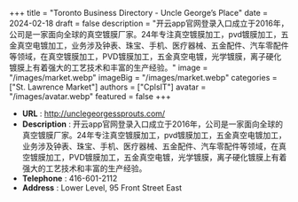 +++
title = "Toronto Business Directory - Uncle George’s Place"
date = 2024-02-18
draft = false
description = "开云app官网登录入口成立于2016年，公司是一家面向全球的真空镀膜厂家。24年专注真空镀膜加工，pvd镀膜加工，五金真空电镀加工，业务涉及钟表、珠宝、手机、医疗器械、五金配件、汽车零配件等领域，在真空镀膜加工，PVD镀膜加工，五金真空电镀，光学镀膜，离子硬化镀膜上有着强大的工艺技术和丰富的生产经验。"
image = "/images/market.webp"
imageBig = "/images/market.webp"
categories = ["St. Lawrence Market"]
authors = ["CplsIT"]
avatar = "/images/avatar.webp"
featured = false
+++


* **URL** :  http://unclegeorgessprouts.com/
* **Description** : 开云app官网登录入口成立于2016年，公司是一家面向全球的真空镀膜厂家。24年专注真空镀膜加工，pvd镀膜加工，五金真空电镀加工，业务涉及钟表、珠宝、手机、医疗器械、五金配件、汽车零配件等领域，在真空镀膜加工，PVD镀膜加工，五金真空电镀，光学镀膜，离子硬化镀膜上有着强大的工艺技术和丰富的生产经验。
* **Telephone** : 416-601-2112
* **Address** : Lower Level, 95 Front Street East